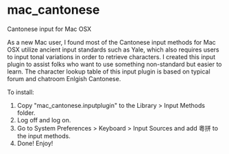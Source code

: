 # mac_cantonese
Cantonese input for Mac OSX

As a new Mac user, I found most of the Cantonese input methods for Mac OSX utilize ancient input standards such as Yale, which also requires users to input tonal variations in order to retrieve characters. I created this input plugin to assist folks who want to use something non-standard but easier to learn. The character lookup table of this input plugin is based on typical forum and chatroom Enlgish Cantonese.

To install:

1) Copy "mac_cantonese.inputplugin" to the Library > Input Methods folder.
2) Log off and log on.
3) Go to System Preferences > Keyboard > Input Sources and add 粵拼 to the input methods.
4) Done! Enjoy!
